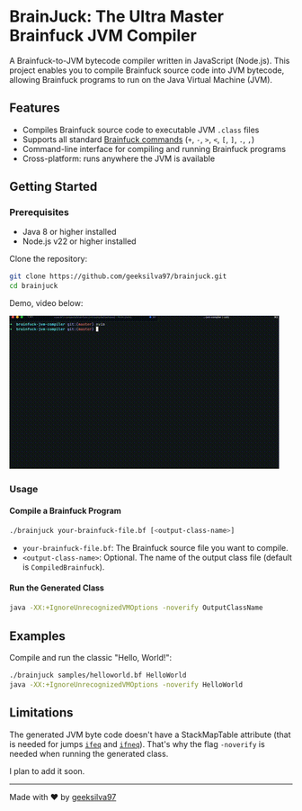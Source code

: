 # BrainJuck: The Ultra Master Brainfuck JVM Compiler

A Brainfuck-to-JVM bytecode compiler written in JavaScript (Node.js). This project enables you to compile Brainfuck source code into JVM bytecode, allowing Brainfuck programs to run on the Java Virtual Machine (JVM).

## Features

- Compiles Brainfuck source code to executable JVM `.class` files
- Supports all standard [Brainfuck commands](https://github.com/sunjay/brainfuck/blob/master/brainfuck.md) (`+`, `-`, `>`, `<`, `[`, `]`, `.`, `,`)
- Command-line interface for compiling and running Brainfuck programs
- Cross-platform: runs anywhere the JVM is available

## Getting Started

### Prerequisites

- Java 8 or higher installed
- Node.js v22 or higher installed

Clone the repository:

```sh
git clone https://github.com/geeksilva97/brainjuck.git
cd brainjuck
```

Demo, video below:


![Brainfuck Compiler Demo](demo.gif)

### Usage

#### Compile a Brainfuck Program

```sh
./brainjuck your-brainfuck-file.bf [<output-class-name>]
```

- `your-brainfuck-file.bf`: The Brainfuck source file you want to compile.
- `<output-class-name>`: Optional. The name of the output class file (default is `CompiledBrainfuck`).


#### Run the Generated Class

```sh
java -XX:+IgnoreUnrecognizedVMOptions -noverify OutputClassName
```

## Examples

Compile and run the classic "Hello, World!":

```sh
./brainjuck samples/helloworld.bf HelloWorld
java -XX:+IgnoreUnrecognizedVMOptions -noverify HelloWorld
```

## Limitations

The generated JVM byte code doesn't have a StackMapTable attribute (that is needed for jumps [`ifeq`][] and [`ifneq`][]). That's why the flag `-noverify` is needed when running the generated class.

I plan to add it soon.

[`ifeq`]: https://docs.oracle.com/javase/specs/jvms/se21/html/jvms-6.html#jvms-6.5.if_cond
[`ifneq`]: https://docs.oracle.com/javase/specs/jvms/se21/html/jvms-6.html#jvms-6.5.if_cond

---

Made with ❤️ by [geeksilva97](https://github.com/geeksilva97)
